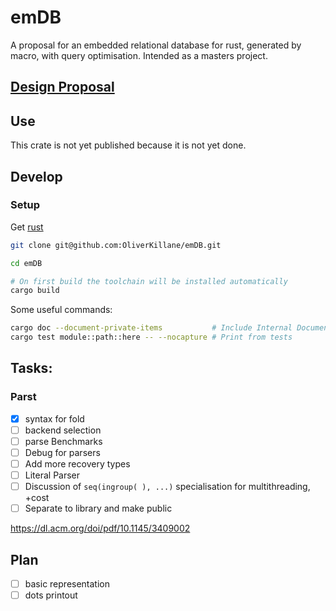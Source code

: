 # emDB

A proposal for an embedded relational database for rust, generated by macro, with query optimisation. Intended as a masters project.

## [Design Proposal](./docs/)

## Use

This crate is not yet published because it is not yet done.

## Develop

### Setup

Get [rust](https://www.rust-lang.org/)

```bash
git clone git@github.com:OliverKillane/emDB.git

cd emDB

# On first build the toolchain will be installed automatically
cargo build
```

Some useful commands:

```bash
cargo doc --document-private-items           # Include Internal Documentation
cargo test module::path::here -- --nocapture # Print from tests
```

## Tasks:

### Parst

- [x] syntax for fold
- [ ] backend selection
- [ ] parse Benchmarks
- [ ] Debug for parsers
- [ ] Add more recovery types
- [ ] Literal Parser
- [ ] Discussion of `seq(ingroup( ), ...)` specialisation for multithreading, +cost
- [ ] Separate to library and make public

https://dl.acm.org/doi/pdf/10.1145/3409002

## Plan

- [ ] basic representation
- [ ] dots printout
